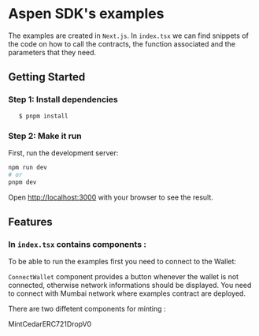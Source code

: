 # Aspen SDK's examples

The examples are created in `Next.js`. In `index.tsx` we can find snippets of the code on how to call the contracts, the function associated and the parameters that they need.

## Getting Started

### Step 1: Install dependencies

```
   $ pnpm install
```

### Step 2: Make it run

First, run the development server:

```bash
npm run dev
# or
pnpm dev
```

Open [http://localhost:3000](http://localhost:3000) with your browser to see the result.

## Features

### In `index.tsx` contains components :


To be able to run the examples first you need to connect to the Wallet:

`ConnectWallet` component provides a button whenever the wallet is not connected, otherwise network informations should be displayed.
You need to connect with Mumbai network where examples contract are deployed.


There are two diffetent components for minting : 

MintCedarERC721DropV0


